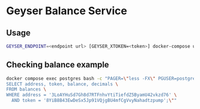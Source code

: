 # Geyser Balance Service

## Usage

```bash
GEYSER_ENDPOINT=<endpoint url> [GEYSER_XTOKEN=<token>] docker-compose up --build
```

## Checking balance example

```bash
docker compose exec postgres bash -c "PAGER=\"less -FX\" PGUSER=postgres PGPASSWORD=postgres psql -c \"\
SELECT address, token, balance, decimals \
FROM balances \
WHERE address = '3LoAYHuSd7Gh8d7RTFnhvYtiTiefdZ5ByamU42vkzd76' \
  AND token = '8YiB8B43EwDeSx5Jp91VQjgBU4mfCgVvyNahadtzpump';\""
```

```
